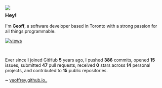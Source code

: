 <img align="left" src="https://orhun.dev/img/crow.png">

### Hey!

I'm **Geoff**, a software developer based in Toronto with a strong passion for all things programmable.

[![views](https://komarev.com/ghpvc/?username=yeoffrey&style=flat&color=313131&label=views&abbreviated=true)](https://github.com/yeoffrey)

<br>

Ever since I joined GitHub **5** years ago, I pushed **386** commits, opened **15** issues, submitted **47** pull requests, received **0** stars across **14** personal projects, and contributed to **15** public repositories.

**~** [ yeoffrey.github.io_](https://yeoffrey.github.io/)
